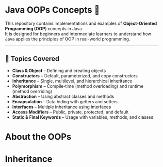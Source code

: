 # Java OOPs Concepts 🚀

This repository contains implementations and examples of **Object-Oriented Programming (OOP)** concepts in Java.  
It is designed for beginners and intermediate learners to understand how Java applies the principles of OOP in real-world programming.

---

## 📖 Topics Covered
- **Class & Object** – Defining and creating objects
- **Constructors** – Default, parameterized, and copy constructors
- **Inheritance** – Single, multilevel, and hierarchical inheritance
- **Polymorphism** – Compile-time (method overloading) and runtime (method overriding)
- **Abstraction** – Using abstract classes and methods
- **Encapsulation** – Data hiding with getters and setters
- **Interfaces** – Multiple inheritance using interfaces
- **Access Modifiers** – Public, private, protected, and default
- **Static & Final Keywords** – Usage with variables, methods, and classes

# About the OOPs
# Inheritance


